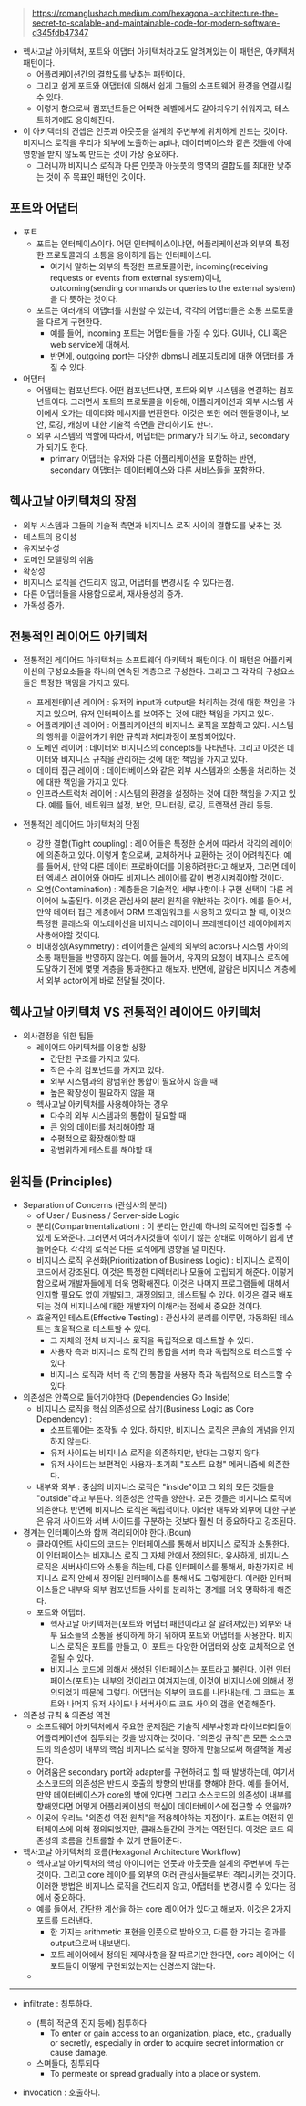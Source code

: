 > https://romanglushach.medium.com/hexagonal-architecture-the-secret-to-scalable-and-maintainable-code-for-modern-software-d345fdb47347

- 헥사고날 아키텍처, 포트와 어댑터 아키텍처라고도 알려져있는 이 패턴은, 아키텍처 패턴이다.
  - 어플리케이션간의 결합도를 낮추는 패턴이다.
  - 그리고 쉽게 포트와 어댑터에 의해서 쉽게 그들의 소프트웨어 환경을 연결시킬 수 있다.
  - 이렇게 함으로써 컴포넌트들은 어떠한 레벨에서도 갈아치우기 쉬워지고, 테스트하기에도 용이해진다.
- 이 아키텍터의 컨셉은 인풋과 아웃풋을 설계의 주변부에 위치하게 만드는 것이다. 비지니스 로직을 우리가 외부에 노출하는 api나, 데이터베이스와 같은 것들에 아예 영향을 받지 않도록 만드는 것이 가장 중요하다.
  - 그러니까 비지니스 로직과 다른 인풋과 아웃풋의 영역의 결합도를 최대한 낮추는 것이 주 목표인 패턴인 것이다.

## 포트와 어댑터

- 포트
  - 포트는 인터페이스이다. 어떤 인터페이스이냐면, 어플리케이션과 외부의 특정한 프로토콜과의 소통을 용이하게 돕는 인터페이스다.
    - 여기서 말하는 외부의 특정한 프로토콜이란, incoming(receiving requests or events from external system)이나, outcoming(sending commands or queries to the external system)을 다 뜻하는 것이다.
  - 포트는 여러개의 어댑터를 지원할 수 있는데, 각각의 어댑터들은 소통 프로토콜을 다르게 구현한다.
    - 예를 들어, incoming 포트는 어댑터들을 가질 수 있다. GUI나, CLI 혹은 web service에 대해서.
    - 반면에, outgoing port는 다양한 dbms나 레포지토리에 대한 어댑터를 가질 수 있다.
- 어댑터
  - 어댑터는 컴포넌트다. 어떤 컴포넌트냐면, 포트와 외부 시스템을 연결하는 컴포넌트이다. 그러면서 포트의 프로토콜을 이용해, 어플리케이션과 외부 시스템 사이에서 오가는 데이터와 메시지를 변환한다. 이것은 또한 에러 핸들링이나, 보안, 로깅, 캐싱에 대한 기술적 측면을 관리하기도 한다.
  - 외부 시스템의 역할에 따라서, 어댑터는 primary가 되기도 하고, secondary가 되기도 한다.
    - primary 어댑터는 유저와 다른 어플리케이션을 포함하는 반면, secondary 어댑터는 데이터베이스와 다른 서비스들을 포함한다.

## 헥사고날 아키텍처의 장점

- 외부 시스템과 그들의 기술적 측면과 비지니스 로직 사이의 결합도를 낮추는 것.
- 테스트의 용이성
- 유지보수성
- 도메인 모델링의 쉬움
- 확장성
- 비지니스 로직을 건드리지 않고, 어댑터를 변경시킬 수 있다는점.
- 다른 어댑터들을 사용함으로써, 재사용성의 증가.
- 가독성 증가.

## 전통적인 레이어드 아키텍처

- 전통적인 레이어드 아키텍처는 소프트웨어 아키텍처 패턴이다. 이 패턴은 어플리케이션의 구성요소들을 하나의 연속된 계층으로 구성한다. 그리고 그 각각의 구성요소들은 특정한 책임을 가지고 있다.

  - 프레젠테이션 레이어 : 유저의 input과 output을 처리하는 것에 대한 책임을 가지고 있으며, 유저 인터페이스를 보여주는 것에 대한 책임을 가지고 있다.
  - 어플리케이션 레이어 : 어플리케이션의 비지니스 로직을 포함하고 있다. 시스템의 행위를 이끌어가기 위한 규칙과 처리과정이 포함되어있다.
  - 도메인 레이어 : 데이터와 비지니스의 concepts를 나타낸다. 그리고 이것은 데이터와 비지니스 규칙을 관리하는 것에 대한 책임을 가지고 있다.
  - 데이터 접근 레이어 : 데이터베이스와 같은 외부 시스템과의 소통을 처리하는 것에 대한 책임을 가지고 있다.
  - 인프라스트럭처 레이어 : 시스템의 환경을 설정하는 것에 대한 책임을 가지고 있다. 예를 들어, 네트워크 설정, 보안, 모니터링, 로깅, 트랜잭션 관리 등등.

- 전통적인 레이어드 아키텍처의 단점
  - 강한 결합(Tight coupling) : 레이어들은 특정한 순서에 따라서 각각의 레이어에 의존하고 있다. 이렇게 함으로써, 교체하거나 교환하는 것이 어려워진다. 예를 들어서, 만약 다른 데이터 프로바이더를 이용하려한다고 해보자, 그러면 데이터 엑세스 레이어와 아마도 비지니스 레이어를 같이 변경시켜줘야할 것이다.
  - 오염(Contamination) : 계층들은 기술적인 세부사항이나 구현 선택이 다른 레이어에 노출된다. 이것은 관심사의 분리 원칙을 위반하는 것이다. 예를 들어서, 만약 데이터 접근 계층에서 ORM 프레임워크를 사용하고 있다고 할 때, 이것의 특정한 클래스와 어노테이션을 비지니스 레이어나 프레젠테이션 레이어에까지 사용해야할 것이다.
  - 비대칭성(Asymmetry) : 레이어들은 실제의 외부의 actors나 시스템 사이의 소통 패턴들을 반영하지 않는다. 예를 들어서, 유저의 요청이 비지니스 로직에 도달하기 전에 몇몇 계층을 통과한다고 해보자. 반면에, 알람은 비지니스 계층에서 외부 actor에게 바로 전달될 것이다.

## 헥사고날 아키텍처 VS 전통적인 레이어드 아키텍처

- 의사결정을 위한 팁들
  - 레이어드 아키텍처를 이용할 상황
    - 간단한 구조를 가지고 있다.
    - 작은 수의 컴포넌트를 가지고 있다.
    - 외부 시스템과의 광범위한 통합이 필요하지 않을 때
    - 높은 확장성이 필요하지 않을 때
  - 헥사고날 아키텍처를 사용해야하는 경우
    - 다수의 외부 시스템과의 통합이 필요할 때
    - 큰 양의 데이터를 처리해야할 때
    - 수평적으로 확장해야할 때
    - 광범위하게 테스트를 해야할 때

## 원칙들 (Principles)

- Separation of Concerns (관심사의 분리)
  - of User / Business / Server-side Logic
  - 분리(Compartmentalization) : 이 분리는 한번에 하나의 로직에만 집중할 수 있게 도와준다. 그러면서 여러가지것들이 섞이기 않는 상태로 이해하기 쉽게 만들어준다. 각각의 로직은 다른 로직에게 영향을 덜 미친다.
  - 비지니스 로직 우선화(Prioritization of Business Logic) : 비지니스 로직이 코드에서 강조된다. 이것은 특정한 디렉터리나 모듈에 고립되게 해준다. 이렇게 함으로써 개발자들에게 더욱 명확해진다. 이것은 나머지 프로그램들에 대해서 인지할 필요도 없이 개발되고, 재정의되고, 테스트될 수 있다. 이것은 결국 배포되는 것이 비지니스에 대한 개발자의 이해라는 점에서 중요한 것이다.
  - 효율적인 테스트(Effective Testing) : 관심사의 분리를 이루면, 자동화된 테스트는 효율적으로 테스트할 수 있다.
    - 그 자체의 전체 비지니스 로직을 독립적으로 테스트할 수 있다.
    - 사용자 측과 비지니스 로직 간의 통합을 서버 측과 독립적으로 테스트할 수 있다.
    - 비지니스 로직과 서버 측 간의 통합을 사용자 측과 독립적으로 테스트할 수 있다.
- 의존성은 안쪽으로 들어가야한다 (Dependencies Go Inside)
  - 비지니스 로직을 핵심 의존성으로 삼기(Business Logic as Core Dependency) :
    - 소프트웨어는 조작될 수 있다. 하지만, 비지니스 로직은 콘솔의 개념을 인지하지 않는다.
    - 유저 사이드는 비지니스 로직을 의존하지만, 반대는 그렇지 않다.
    - 유저 사이드는 보편적인 사용자-초기회 "포스트 요청" 메커니즘에 의존한다.
  - 내부와 외부 : 중심의 비지니스 로직은 "inside"이고 그 외의 모든 것들을 "outside"라고 부른다. 의존성은 안쪽을 향한다. 모든 것들은 비지니스 로직에 의존한다. 반면에 비지니스 로직은 독립적이다. 이러한 내부와 외부에 대한 구분은 유저 사이드와 서버 사이드를 구분하는 것보다 훨씬 더 중요하다고 강조된다.
- 경계는 인터페이스와 함께 격리되어야 한다.(Boun)
  - 클라이언트 사이드의 코드는 인터페이스를 통해서 비지니스 로직과 소통한다. 이 인터페이스는 비지니스 로직 그 자체 안에서 정의된다. 유사하게, 비지니스 로직은 서버사이드와 소통을 하는데, 다른 인터페이스를 통해서, 마찬가지로 비지니스 로직 안에서 정의된 인터페이스를 통해서도 그렇게한다. 이러한 인터페이스들은 내부와 외부 컴포넌트들 사이를 분리하는 경계를 더욱 명확하게 해준다.
  - 포트와 어댑터.
    - 헥사고날 아키텍처는(포트와 어댑터 패턴이라고 잘 알려져있는) 외부와 내부 요소들의 소통을 용이하게 하기 위하여 포트와 어댑터를 사용한다. 비지니스 로직은 포트를 만들고, 이 포트는 다양한 어댑터와 상호 교체적으로 연결될 수 있다.
    - 비지니스 코드에 의해서 생성된 인터페이스는 포트라고 불린다. 이런 인터페이스(포트)는 내부의 것이라고 여겨지는데, 이것이 비지니스에 의해서 정의되었기 때문에 그렇다. 어댑터는 외부의 코드를 나타내는데, 그 코드는 포트와 나머지 유저 사이드나 서버사이드 코드 사이의 갭을 연결해준다.
- 의존성 규칙 & 의존성 역전
  - 소프트웨어 아키텍처에서 주요한 문제점은 기술적 세부사항과 라이브러리들이 어플리케이션에 침투되는 것을 방지하는 것이다. "의존성 규칙"은 모든 소스코드의 의존성이 내부의 핵심 비지니스 로직을 향하게 만듦으로써 해결책을 제공한다.
  - 어려움은 secondary port와 adapter를 구현하려고 할 때 발생하는데, 여기서 소스코드의 의존성은 반드시 호출의 방향의 반대를 향해야 한다. 예를 들어서, 만약 데이터베이스가 core의 밖에 있다면 그리고 소스코드의 의존성이 내부를 향해있다면 어떻게 어플리케이션의 핵심이 데이터베이스에 접근할 수 있을까?
  - 이곳에 우리느 "의존성 역전 원칙"을 적용해야하는 지점이다. 포트는 여전히 인터페이스에 의해 정의되었지만, 클래스들간의 관계는 역전된다. 이것은 코드 의존성의 흐름을 컨트롤할 수 있게 만들어준다.
- 헥사고날 아키텍처의 흐름(Hexagonal Architecture Workflow)
  - 헥사고날 아키텍처의 핵심 아이디어는 인풋과 아웃풋을 설계의 주변부에 두는 것이다. 그리고 core 레이어를 외부의 여러 관심사들로부터 격리시키는 것이다. 이러한 방법은 비지니스 로직을 건드리지 않고, 어댑터를 변경시킬 수 있다는 점에서 중요하다.
  - 예를 들어서, 간단한 계산을 하는 core 레이어가 있다고 해보자. 이것은 2가지 포트를 드러낸다.
    - 한 가지는 arithmetic 표현을 인풋으로 받아오고, 다른 한 가지는 결과를 output으로써 내보낸다.
    - 포트 레이어에서 정의된 제약사항을 잘 따르기만 한다면, core 레이어는 이 포트들이 어떻게 구현되었는지는 신경쓰지 않는다.
  -

---

- infiltrate : 침투하다.

  - (특히 적군의 진지 등에) 침투하다
    - To enter or gain access to an organization, place, etc., gradually or secretly, especially in order to acquire secret information or cause damage.
  - 스며들다, 침투되다
    - To permeate or spread gradually into a place or system.

- invocation : 호출하다.
